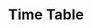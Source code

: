 ---
layout: ../../layouts/post.astro
title: 'Time Table'
description: 'Description for project three.'
image: 
    url: '/project/timetable.png'
    alt: 'timetable'
pubDate: 2023-05-12
link: 'https://naveen-pal.github.io/timetable_2sem/'
github: 'https://github.com/naveen-pal/timetable_2sem'
tags: ['Web development',"flask","python"]
---